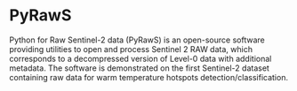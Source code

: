 # PyRawS
Python for Raw Sentinel-2 data (PyRawS) is an open-source software providing utilities to open and process Sentinel 2 RAW data, which corresponds to a decompressed version of Level-0 data with additional metadata. The software is demonstrated on the first Sentinel-2 dataset containing raw data for warm temperature hotspots detection/classification.
